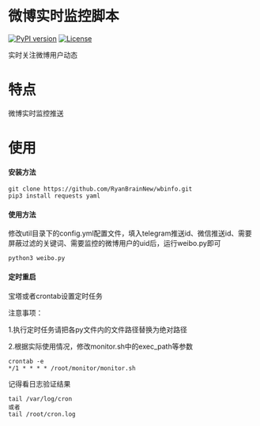 微博实时监控脚本
===========================================

[![PyPI version](https://img.shields.io/badge/python-3-blue.svg)](https://www.python.org/)  [![License](https://img.shields.io/badge/license-GPLv2-red.svg)](https://raw.githubusercontent.com/sqlmapproject/sqlmap/master/LICENSE) 

实时关注微博用户动态

特点
====

微博实时监控推送

使用
====

#### 安装方法

~~~~~~~~~~~~~~~~~~~~~~~~~~~~~~~~~~~~~~~~~~~~~~~~~~~~~~~~~~~~~~~~~~~~~~~~~~~~~~~~
git clone https://github.com/RyanBrainNew/wbinfo.git
pip3 install requests yaml
~~~~~~~~~~~~~~~~~~~~~~~~~~~~~~~~~~~~~~~~~~~~~~~~~~~~~~~~~~~~~~~~~~~~~~~~~~~~~~~~

#### 使用方法

修改util目录下的config.yml配置文件，填入telegram推送id、微信推送id、需要屏蔽过滤的关键词、需要监控的微博用户的uid后，运行weibo.py即可

~~~~~~~~~~~~~~~~~~~~~~~~~~~~~~~~~~~~~~~~~~~~~~~~~~~~~~~~~~~~~~~~~~~~~~~~~~~~~~~~
python3 weibo.py
~~~~~~~~~~~~~~~~~~~~~~~~~~~~~~~~~~~~~~~~~~~~~~~~~~~~~~~~~~~~~~~~~~~~~~~~~~~~~~~~

#### 定时重启

宝塔或者crontab设置定时任务

注意事项：

1.执行定时任务请把各py文件内的文件路径替换为绝对路径

2.根据实际使用情况，修改monitor.sh中的exec_path等参数

```
crontab -e
*/1 * * * * /root/monitor/monitor.sh
```

记得看日志验证结果

```
tail /var/log/cron
或者
tail /root/cron.log
```
